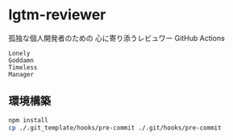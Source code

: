 # lgtm-reviewer

孤独な個人開発者のための 心に寄り添うレビュワー GitHub Actions

```
Lonely
Goddamn
Timeless
Manager
```


## 環境構築

```sh
npm install
cp ./.git_template/hooks/pre-commit ./.git/hooks/pre-commit
```
